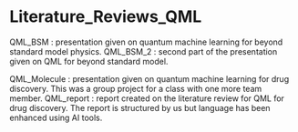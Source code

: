 # Literature_Reviews_QML

QML_BSM : presentation given on quantum machine learning for beyond standard model physics.
QML_BSM_2 : second part of the presentation given on QML for beyond standard model.

QML_Molecule : presentation given on quantum machine learning for drug discovery. This was a group project for a class with one more team member. 
QML_report : report created on the literature review for QML for drug discovery. The report is structured by us but language has been enhanced using AI tools.
